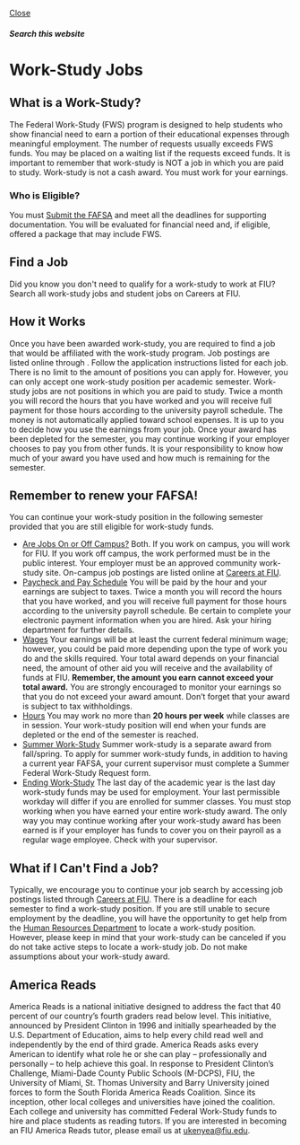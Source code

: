 [ Close ](https://onestop.fiu.edu/finances/types-of-aid/work-study-jobs/index.html)
##### Search this website
# Work-Study Jobs
## What is a Work-Study?
The Federal Work-Study (FWS) program is designed to help students who show financial need to earn a portion of their educational expenses through meaningful employment.
The number of requests usually exceeds FWS funds. You may be placed on a waiting list if the requests exceed funds. It is important to remember that work-study is NOT a job in which you are paid to study. Work-study is not a cash award. You must work for your earnings.
### Who is Eligible?
You must [Submit the FAFSA](https://onestop.fiu.edu/finances/applying-for-aid/submit-the-fafsa/index.html) and meet all the deadlines for supporting documentation. You will be evaluated for financial need and, if eligible, offered a package that may include FWS.
## Find a Job
Did you know you don't need to qualify for a work-study to work at FIU? Search all work-study jobs and student jobs on Careers at FIU.
## How it Works
Once you have been awarded work-study, you are required to find a job that would be affiliated with the work-study program. Job postings are listed online through . Follow the application instructions listed for each job. There is no limit to the amount of positions you can apply for. However, you can only accept one work-study position per academic semester.
Work-study jobs are not positions in which you are paid to study.
Twice a month you will record the hours that you have worked and you will receive full payment for those hours according to the university payroll schedule. The money is not automatically applied toward school expenses. It is up to you to decide how you use the earnings from your job. Once your award has been depleted for the semester, you may continue working if your employer chooses to pay you from other funds.
It is your responsibility to know how much of your award you have used and how much is remaining for the semester.
## Remember to renew your FAFSA!
You can continue your work-study position in the following semester provided that you are still eligible for work-study funds.
  * [Are Jobs On or Off Campus?](https://onestop.fiu.edu/finances/types-of-aid/work-study-jobs/index.html#panel-N10842-1)
Both. If you work on campus, you will work for FIU. If you work off campus, the work performed must be in the public interest. Your employer must be an approved community work-study site. On-campus job postings are listed online at [Careers at FIU](https://hr.fiu.edu/careers/).
  * [Paycheck and Pay Schedule](https://onestop.fiu.edu/finances/types-of-aid/work-study-jobs/index.html#panel-N10842-2)
You will be paid by the hour and your earnings are subject to taxes. Twice a month you will record the hours that you have worked, and you will receive full payment for those hours according to the university payroll schedule. Be certain to complete your electronic payment information when you are hired. Ask your hiring department for further details.
  * [Wages](https://onestop.fiu.edu/finances/types-of-aid/work-study-jobs/index.html#panel-N10842-3)
Your earnings will be at least the current federal minimum wage; however, you could be paid more depending upon the type of work you do and the skills required. Your total award depends on your financial need, the amount of other aid you will receive and the availability of funds at FIU.
**Remember, the amount you earn cannot exceed your total award.**
You are strongly encouraged to monitor your earnings so that you do not exceed your award amount. Don’t forget that your award is subject to tax withholdings.
  * [Hours](https://onestop.fiu.edu/finances/types-of-aid/work-study-jobs/index.html#panel-N10842-4)
You may work no more than **20 hours per week** while classes are in session. Your work-study position will end when your funds are depleted or the end of the semester is reached.
  * [Summer Work-Study](https://onestop.fiu.edu/finances/types-of-aid/work-study-jobs/index.html#panel-N10842-5)
Summer work-study is a separate award from fall/spring. To apply for summer work-study funds, in addition to having a current year FAFSA, your current supervisor must complete a Summer Federal Work-Study Request form.
  * [Ending Work-Study](https://onestop.fiu.edu/finances/types-of-aid/work-study-jobs/index.html#panel-N10842-6)
The last day of the academic year is the last day work-study funds may be used for employment. Your last permissible workday will differ if you are enrolled for summer classes.
You must stop working when you have earned your entire work-study award. The only way you may continue working after your work-study award has been earned is if your employer has funds to cover you on their payroll as a regular wage employee. Check with your supervisor.


## What if I Can't Find a Job?
Typically, we encourage you to continue your job search by accessing job postings listed through [Careers at FIU](https://hr.fiu.edu/careers/). There is a deadline for each semester to find a work-study position. If you are still unable to secure employment by the deadline, you will have the opportunity to get help from the [Human Resources Department](https://hr.fiu.edu/prospective-employees/#student-employment) to locate a work-study position. However, please keep in mind that your work-study can be canceled if you do not take active steps to locate a work-study job. Do not make assumptions about your work-study award.
## America Reads 
America Reads is a national initiative designed to address the fact that 40 percent of our country’s fourth graders read below level. This initiative, announced by President Clinton in 1996 and initially spearheaded by the U.S. Department of Education, aims to help every child read well and independently by the end of third grade. America Reads asks every American to identify what role he or she can play – professionally and personally – to help achieve this goal. In response to President Clinton’s Challenge, Miami-Dade County Public Schools (M-DCPS), FIU, the University of Miami, St. Thomas University and Barry University joined forces to form the South Florida America Reads Coalition. Since its inception, other local colleges and universities have joined the coalition. Each college and university has committed Federal Work-Study funds to hire and place students as reading tutors. If you are interested in becoming an FIU America Reads tutor, please email us at ukenyea@fiu.edu.
